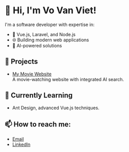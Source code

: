 # 👋 Hi, I'm Vo Van Viet!
I'm a software developer with expertise in:
- 🌟 Vue.js, Laravel, and Node.js
- 🌐 Building modern web applications
- 🤖 AI-powered solutions

## 🚀 Projects
- [My Movie Website](https://github.com/username/movie-website)  
  A movie-watching website with integrated AI search.

## 🌱 Currently Learning
- Ant Design, advanced Vue.js techniques.

## 📫 How to reach me:
- [Email](mailto:youremail@example.com)
- [LinkedIn](https://www.linkedin.com/in/yourprofile/)
